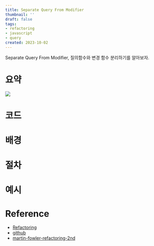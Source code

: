 ```yaml
---
title: Separate Query From Modifier
thumbnail: ''
draft: false
tags:
- refactoring
- javascript
- query
created: 2023-10-02
---
```


Separate Query From Modifier, 질의함수와 변경 함수 분리하기를 알아보자.

# 요약

![](Screen%20Shot%202023-10-02%20at%204.03.45%20PM.png)

# 코드

# 배경

# 절차

# 예시

# Reference

* [Refactoring](https://product.kyobobook.co.kr/detail/S000001810241)
* [github](https://github.com/WegraLee/Refactoring)
* [martin-fowler-refactoring-2nd](https://github.com/wickedwukong/martin-fowler-refactoring-2nd)
